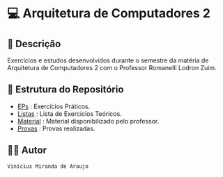 # 💻 Arquitetura de Computadores 2

## 📃 Descrição

Exercícios e estudos desenvolvidos durante o semestre da matéria de Arquitetura de Computadores 2 com o Professor 
Romanelli Lodron Zuim.

## 📑 Estrutura do Repositório

- [EPs](/ACs/AC_II/EPs/) : Exercícios Práticos.
- [Listas](/ACs/AC_II/Listas/) : Lista de Exercícios Teóricos.
- [Material](/ACs/AC_II/Material/) : Material disponibilizado pelo professor.
- [Provas](/ACs/AC_II/Provas/) : Provas realizadas.

## 👨‍💻 Autor

`Vinícius Miranda de Araujo`